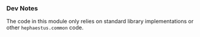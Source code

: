 ### Dev Notes

The code in this module only relies on standard library implementations or other `hephaestus.common` code.

